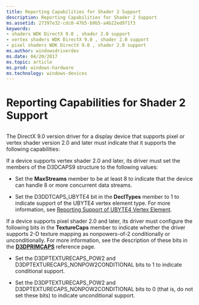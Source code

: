 ```yaml
---
title: Reporting Capabilities for Shader 2 Support
description: Reporting Capabilities for Shader 2 Support
ms.assetid: 27397e32-cdc0-47b5-b9b5-a4b22ed971f3
keywords:
- shaders WDK DirectX 9.0 , shader 2.0 support
- vertex shaders WDK DirectX 9.0 , shader 2.0 support
- pixel shaders WDK DirectX 9.0 , shader 2.0 support
ms.author: windowsdriverdev
ms.date: 04/20/2017
ms.topic: article
ms.prod: windows-hardware
ms.technology: windows-devices
---
```


# Reporting Capabilities for Shader 2 Support


## <span id="ddk_reporting_capabilities_for_shader_2_support_gg"></span><span id="DDK_REPORTING_CAPABILITIES_FOR_SHADER_2_SUPPORT_GG"></span>


The DirectX 9.0 version driver for a display device that supports pixel or vertex shader version 2.0 and later must indicate that it supports the following capabilities:

If a device supports vertex shader 2.0 and later, its driver must set the members of the D3DCAPS9 structure to the following values:

-   Set the **MaxStreams** member to be at least 8 to indicate that the device can handle 8 or more concurrent data streams.

-   Set the D3DDTCAPS\_UBYTE4 bit in the **DeclTypes** member to 1 to indicate support of the UBYTE4 vertex element type. For more information, see [Reporting Support of UBYTE4 Vertex Element](reporting-support-of-ubyte4-vertex-element.md).

If a device supports pixel shader 2.0 and later, its driver must configure the following bits in the **TextureCaps** member to indicate whether the driver supports 2-D texture mapping as nonpowers-of-2 conditionally or unconditionally. For more information, see the description of these bits in the [**D3DPRIMCAPS**](https://msdn.microsoft.com/library/windows/hardware/ff549034) reference page.

-   Set the D3DPTEXTURECAPS\_POW2 and D3DPTEXTURECAPS\_NONPOW2CONDITIONAL bits to 1 to indicate conditional support.

-   Set the D3DPTEXTURECAPS\_POW2 and D3DPTEXTURECAPS\_NONPOW2CONDITIONAL bits to 0 (that is, do not set these bits) to indicate unconditional support.

 

 





